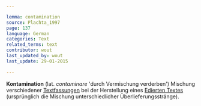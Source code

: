 ```yaml
---

lemma: contamination
source: Plachta_1997
page: 137 
language: German
categories: Text
related_terms: text
contributor: wout
last_updated_by: wout
last_update: 29-01-2015
        
---
```


**Kontamination** (lat. _contaminare_ 'durch Vermischung verderben') Mischung verschiedener [Textfassungen](version.html) bei der Herstellung eines [Edierten Textes](textEdited.html) (ursprünglich die Mischung unterschiedlicher Überlieferungsstränge).

